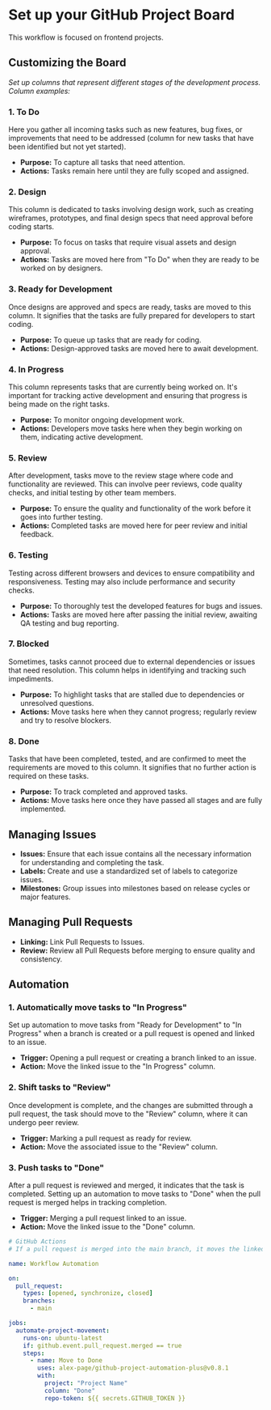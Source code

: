 # Set up your GitHub Project Board

This workflow is focused on frontend projects.

## Customizing the Board

_Set up columns that represent different stages of the development process. Column examples:_

### 1. To Do

Here you gather all incoming tasks such as new features, bug fixes, or improvements that need to be addressed (column for new tasks that have been identified but not yet started).

- **Purpose:** To capture all tasks that need attention.
- **Actions:** Tasks remain here until they are fully scoped and assigned.

### 2. Design

This column is dedicated to tasks involving design work, such as creating wireframes, prototypes, and final design specs that need approval before coding starts.

- **Purpose:** To focus on tasks that require visual assets and design approval.
- **Actions:** Tasks are moved here from "To Do" when they are ready to be worked on by designers.

### 3. Ready for Development

Once designs are approved and specs are ready, tasks are moved to this column. It signifies that the tasks are fully prepared for developers to start coding.

- **Purpose:** To queue up tasks that are ready for coding.
- **Actions:** Design-approved tasks are moved here to await development.

### 4. In Progress

This column represents tasks that are currently being worked on. It's important for tracking active development and ensuring that progress is being made on the right tasks.

- **Purpose:** To monitor ongoing development work.
- **Actions:** Developers move tasks here when they begin working on them, indicating active development.

### 5. Review

After development, tasks move to the review stage where code and functionality are reviewed. This can involve peer reviews, code quality checks, and initial testing by other team members.

- **Purpose:** To ensure the quality and functionality of the work before it goes into further testing.
- **Actions:** Completed tasks are moved here for peer review and initial feedback.

### 6. Testing

Testing across different browsers and devices to ensure compatibility and responsiveness. Testing may also include performance and security checks.

- **Purpose:** To thoroughly test the developed features for bugs and issues.
- **Actions:** Tasks are moved here after passing the initial review, awaiting QA testing and bug reporting.

### 7. Blocked

Sometimes, tasks cannot proceed due to external dependencies or issues that need resolution. This column helps in identifying and tracking such impediments.

- **Purpose:** To highlight tasks that are stalled due to dependencies or unresolved questions.
- **Actions:** Move tasks here when they cannot progress; regularly review and try to resolve blockers.

### 8. Done

Tasks that have been completed, tested, and are confirmed to meet the requirements are moved to this column. It signifies that no further action is required on these tasks.

- **Purpose:** To track completed and approved tasks.
- **Actions:** Move tasks here once they have passed all stages and are fully implemented.

## Managing Issues

- **Issues:** Ensure that each issue contains all the necessary information for understanding and completing the task.
- **Labels:** Create and use a standardized set of labels to categorize issues.
- **Milestones:** Group issues into milestones based on release cycles or major features.

## Managing Pull Requests

- **Linking:** Link Pull Requests to Issues.
- **Review:** Review all Pull Requests before merging to ensure quality and consistency.

## Automation

### 1. Automatically move tasks to "In Progress"

Set up automation to move tasks from "Ready for Development" to "In Progress" when a branch is created or a pull request is opened and linked to an issue.

- **Trigger:** Opening a pull request or creating a branch linked to an issue.
- **Action:** Move the linked issue to the "In Progress" column.

### 2. Shift tasks to "Review"

Once development is complete, and the changes are submitted through a pull request, the task should move to the "Review" column, where it can undergo peer review.

- **Trigger:** Marking a pull request as ready for review.
- **Action:** Move the associated issue to the "Review" column.

### 3. Push tasks to "Done"

After a pull request is reviewed and merged, it indicates that the task is completed. Setting up an automation to move tasks to "Done" when the pull request is merged helps in tracking completion.

- **Trigger:** Merging a pull request linked to an issue.
- **Action:** Move the linked issue to the "Done" column.

```yaml
# GitHub Actions
# If a pull request is merged into the main branch, it moves the linked issue to the "Done" column

name: Workflow Automation

on:
  pull_request:
    types: [opened, synchronize, closed]
    branches:
      - main

jobs:
  automate-project-movement:
    runs-on: ubuntu-latest
    if: github.event.pull_request.merged == true
    steps:
      - name: Move to Done
        uses: alex-page/github-project-automation-plus@v0.8.1
        with:
          project: "Project Name"
          column: "Done"
          repo-token: ${{ secrets.GITHUB_TOKEN }}
```
